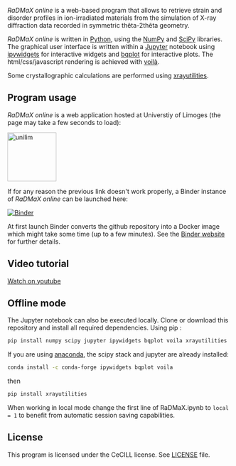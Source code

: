 _RaDMaX online_ is a web-based program that allows to retrieve strain and disorder profiles in ion-irradiated materials from the simulation of X-ray diffraction data recorded in symmetric thêta-2thêta geometry.

_RaDMaX online_ is written in [Python](https://www.python.org/), using the [NumPy](https://numpy.org/) and [SciPy](https://scipy.org/) libraries. The graphical user interface is written within a [Jupyter](https://jupyter.org/) notebook using [ipywidgets](https://github.com/jupyter-widgets/ipywidgets) for interactive widgets and [bqplot](https://github.com/bloomberg/bqplot) for interactive plots. The html/css/javascript rendering is achieved with [voilà](https://github.com/voila-dashboards/voila).

Some crystallographic calculations are performed using [xrayutilities](https://xrayutilities.sourceforge.io/).

## Program usage

_RaDMaX online_ is a web application hosted at Universtiy of Limoges (the page may take a few seconds to load):

[<img src="https://www.unilim.fr/wp-content/uploads/sites/8/2015/09/logo-ul@2x.png" alt="unilim" width="110"/>](https://radmax.unilim.fr/)

If for any reason the previous link doesn't work properly, a Binder instance of _RaDMaX online_ can be launched here:

[![Binder](https://mybinder.org/badge_logo.svg)](https://mybinder.org/v2/gh/aboulle/RaDMaX-online/master?urlpath=voila%2Frender%2FRaDMaX.ipynb)

At first launch Binder converts the github repository into a Docker image which might take some time (up to a few minutes). See the [Binder website](https://mybinder.org/) for further details.

## Video tutorial
[Watch on youtube](https://youtu.be/53y2MJijKps)


## Offline mode
The Jupyter notebook can also be executed locally. Clone or download this repository and install all required dependencies. Using pip :

```bash
pip install numpy scipy jupyter ipywidgets bqplot voila xrayutilities
```

If you are using [anaconda](https://www.anaconda.com/distribution/), the scipy stack and jupyter are already installed:

```bash
conda install -c conda-forge ipywidgets bqplot voila
```
then

```bash
pip install xrayutilities
```
When working in local mode change the first line of RaDMaX.ipynb to ```local = 1``` to benefit from automatic session saving capabilities.

## License
This program is licensed under the  CeCILL license. See [LICENSE](https://github.com/aboulle/RaDMaX-online/blob/master/LICENSE.txt) file.

